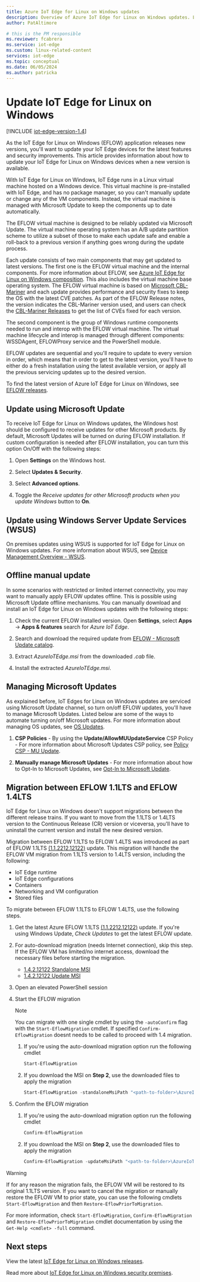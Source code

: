 ```yaml
---
title: Azure IoT Edge for Linux on Windows updates
description: Overview of Azure IoT Edge for Linux on Windows updates. Learn how to update your IoT Edge for Linux on Windows devices when a new version is available.
author: PatAltimore

# this is the PM responsible
ms.reviewer: fcabrera
ms.service: iot-edge
ms.custom: linux-related-content
services: iot-edge
ms.topic: conceptual
ms.date: 06/05/2024
ms.author: patricka
---
```


# Update IoT Edge for Linux on Windows

[!INCLUDE [iot-edge-version-1.4](includes/iot-edge-version-1.4.md)]

As the IoT Edge for Linux on Windows (EFLOW) application releases new versions, you'll want to update your IoT Edge devices for the latest features and security improvements. This article provides information about how to update your IoT Edge for Linux on Windows devices when a new version is available.

With IoT Edge for Linux on Windows, IoT Edge runs in a Linux virtual machine hosted on a Windows device. This virtual machine is pre-installed with IoT Edge, and has no package manager, so you can't manually update or change any of the VM components. Instead, the virtual machine is managed with Microsoft Update to keep the components up to date automatically.

The EFLOW virtual machine is designed to be reliably updated via Microsoft Update. The virtual machine operating system has an A/B update partition scheme to utilize a subset of those to make each update safe and enable a roll-back to a previous version if anything goes wrong during the update process.

Each update consists of two main components that may get updated to latest versions. The first one is the EFLOW virtual machine and the internal components. For more information about EFLOW, see [Azure IoT Edge for Linux on Windows composition](./iot-edge-for-linux-on-windows.md). This also includes the virtual machine base operating system. The EFLOW virtual machine is based on [Microsoft CBL-Mariner](https://github.com/microsoft/CBL-Mariner) and each update provides performance and security fixes to keep the OS with the latest CVE patches. As part of the EFLOW Release notes, the version indicates the CBL-Mariner version used, and users can check the [CBL-Mariner Releases](https://github.com/microsoft/CBL-Mariner/releases) to get the list of CVEs fixed for each version. 

The second component is the group of Windows runtime components needed to run and interop with the EFLOW virtual machine. The virtual machine lifecycle and interop is managed through different components: WSSDAgent, EFLOWProxy service and the PowerShell module. 

EFLOW updates are sequential and you'll require to update to every version in order, which means that in order to get to the latest version, you'll have to either do a fresh installation using the latest available version, or apply all the previous servicing updates up to the desired version. 

To find the latest version of Azure IoT Edge for Linux on Windows, see [EFLOW releases](https://aka.ms/AzEFLOW-Releases).

## Update using Microsoft Update

To receive IoT Edge for Linux on Windows updates, the Windows host should be configured to receive updates for other Microsoft products. By default, Microsoft Updates will be turned on during EFLOW installation. If custom configuration is needed after EFLOW installation, you can turn this option On/Off with the following steps:

1. Open **Settings** on the Windows host.

1. Select **Updates & Security**.

1. Select **Advanced options**.

1. Toggle the *Receive updates for other Microsoft products when you update Windows* button to **On**.


## Update using Windows Server Update Services (WSUS)

On premises updates using WSUS is supported for IoT Edge for Linux on Windows updates. For more information about WSUS, see [Device Management Overview - WSUS](/windows/iot/iot-enterprise/device-management/device-management-overview#windows-server-update-services-wsus).


## Offline manual update

In some scenarios with restricted or limited internet connectivity, you may want to manually apply EFLOW updates offline. This is possible using Microsoft Update offline mechanisms. You can manually download and install an IoT Edge for Linux on Windows updates with the following steps:

1. Check the current EFLOW installed version. Open **Settings**, select **Apps** -> **Apps & features**  search for *Azure IoT Edge*. 

1. Search and download the required update from [EFLOW - Microsoft Update catalog](https://www.catalog.update.microsoft.com/Search.aspx?q=Azure%20IoT%20Edge%20for%20Linux%20on%20Windows).

1. Extract *AzureIoTEdge.msi* from the downloaded *.cab* file.

1. Install the extracted *AzureIoTEdge.msi*.

## Managing Microsoft Updates

As explained before, IoT Edges for Linux on Windows updates are serviced using Microsoft Update channel, so turn on/off EFLOW updates, you'll have to manage Microsoft Updates. Listed below are some of the ways to automate turning on/off Microsoft updates. For more information about managing OS updates, see [OS Updates](/windows/iot/iot-enterprise/os-features/updates#completely-turn-off-windows-updates).

1. **CSP Policies** - By using the **Update/AllowMUUpdateService** CSP Policy - For more information about Microsoft Updates CSP policy, see [Policy CSP - MU Update](/windows/client-management/mdm/policy-csp-update#update-allowmuupdateservice).

1. **Manually manage Microsoft Updates** - For more information about how to Opt-In to Microsoft Updates, see [Opt-In to Microsoft Update](/windows/win32/wua_sdk/opt-in-to-microsoft-update).

## Migration between EFLOW 1.1LTS and EFLOW 1.4LTS

IoT Edge for Linux on Windows doesn't support migrations between the different release trains. If you want to move from the 1.1LTS or 1.4LTS version to the Continuous Release (CR) version or viceversa, you'll have to uninstall the current version and install the new desired version. 

Migration between EFLOW 1.1LTS to EFLOW 1.4LTS was introduced as part of EFLOW 1.1LTS [(1.1.2212.12122)](https://aka.ms/AzEFLOWMSI-Update-1_1_2212_12122) update. This migration will handle the EFLOW VM migration from 1.1LTS version to 1.4LTS version, including the following:
- IoT Edge runtime
- IoT Edge configurations
- Containers
- Networking and VM configuration
- Stored files

To migrate between EFLOW 1.1LTS to EFLOW 1.4LTS, use the following steps.

1. Get the latest Azure EFLOW 1.1LTS [(1.1.2212.12122)](https://aka.ms/AzEFLOWMSI-Update-1_1_2212_12122) update. If you're using Windows Update, *Check Updates* to get the latest EFLOW update.
1. For auto-download migration (needs Internet connection), skip this step. If the EFLOW VM has limited/no internet access, download the necessary files before starting the migration.
    - [1.4.2.12122 Standalone MSI](https://aka.ms/AzEFLOW-Update-1_1-to-1_4_SA)
    - [1.4.2.12122 Update MSI](https://aka.ms/AzEFLOW-Update-1_1-to-1_4_Update)
1. Open an elevated PowerShell session
1. Start the EFLOW migration

    > [!NOTE]
    > You can migrate with one single cmdlet by using the `-autoConfirm` flag with the `Start-EflowMigration` cmdlet. If specified `Confirm-EflowMigration` doesnt needs to be called to proceed with 1.4 migration.

    1. If you're using the auto-download migration option run the following cmdlet
        ```powershell
        Start-EflowMigration
        ```
    1. If you download the MSI on **Step 2**, use the downloaded files to apply the migration
        ```powershell
        Start-EflowMigration -standaloneMsiPath "<path-to-folder>\AzureIoTEdge_LTS_1.4.2.12122_X64.msi" 
        ```
1. Confirm the EFLOW migration
    1. If you're using the auto-download migration option run the following cmdlet
        ```powershell
        Confirm-EflowMigration
        ```
    1. If you download the MSI on **Step 2**, use the downloaded files to apply the migration
        ```powershell
        Confirm-EflowMigration -updateMsiPath "<path-to-folder>\AzureIoTEdge_LTS_Update_1.4.2.12122_X64.msi" 
        ```

>[!WARNING]
> If for any reason the migration fails, the EFLOW VM will be restored to its original 1.1LTS version. 
> If you want to cancel the migration or manually restore the EFLOW VM to prior state, you can use the following cmdlets `Start-EflowMigration` and then `Restore-EflowPriorToMigration`. 

For more information, check `Start-EflowMigration`, `Confirm-EflowMigration` and `Restore-EflowPriorToMigration` cmdlet documentation by using the `Get-Help <cmdlet> -full` command. 

## Next steps

View the latest [IoT Edge for Linux on Windows releases](https://github.com/Azure/iotedge-eflow/releases).

Read more about [IoT Edge for Linux on Windows security premises](./iot-edge-for-linux-on-windows-security.md).
